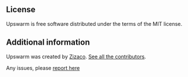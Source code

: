 ## License

Upswarm is free software distributed under the terms of the MIT license.

## Additional information

Upswarm was created by [Zizaco](http://zizaco.net). [See all the contributors](https://github.com/Zizaco/upswarm/graphs/contributors).

Any issues, please [report here](https://github.com/Zizaco/upswarm)
